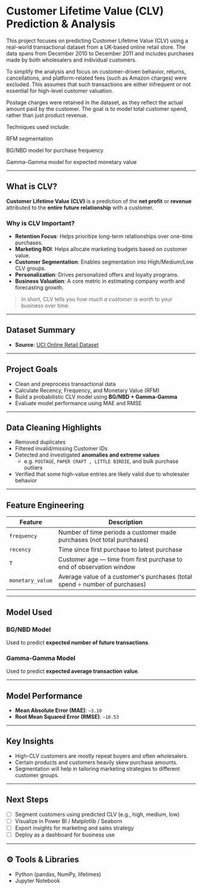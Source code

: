 #  Customer Lifetime Value (CLV) Prediction & Analysis

This project focuses on predicting Customer Lifetime Value (CLV) using a real-world transactional dataset from a UK-based online retail store. The data spans from December 2010 to December 2011 and includes purchases made by both wholesalers and individual customers.

To simplify the analysis and focus on customer-driven behavior, returns, cancellations, and platform-related fees (such as Amazon charges) were excluded. This assumes that such transactions are either infrequent or not essential for high-level customer valuation.

Postage charges were retained in the dataset, as they reflect the actual amount paid by the customer. The goal is to model total customer spend, rather than just product revenue.

Techniques used include:

RFM segmentation

BG/NBD model for purchase frequency

Gamma-Gamma model for expected monetary value

---

##  What is CLV?

**Customer Lifetime Value (CLV)** is a prediction of the **net profit** or **revenue** attributed to the **entire future relationship** with a customer.

###  Why is CLV Important?

- **Retention Focus**: Helps prioritize long-term relationships over one-time purchases.
- **Marketing ROI**: Helps allocate marketing budgets based on customer value.
- **Customer Segmentation**: Enables segmentation into High/Medium/Low CLV groups.
- **Personalization**: Drives personalized offers and loyalty programs.
- **Business Valuation**: A core metric in estimating company worth and forecasting growth.

> In short, CLV tells you *how much a customer is worth* to your business over time.

---

##  Dataset Summary

- **Source**: [UCI Online Retail Dataset](https://archive.ics.uci.edu/dataset/352/online+retail)

---

##  Project Goals

- Clean and preprocess transactional data
- Calculate Recency, Frequency, and Monetary Value (RFM)
- Build a probabilistic CLV model using **BG/NBD + Gamma-Gamma**
- Evaluate model performance using MAE and RMSE

---

##  Data Cleaning Highlights

- Removed duplicates
- Filtered invalid/missing Customer IDs
- Detected and investigated **anomalies and extreme values**
  - e.g. `POSTAGE`, `PAPER CRAFT , LITTLE BIRDIE`, and bulk purchase outliers
- Verified that some high-value entries are likely valid due to wholesaler behavior

---

##  Feature Engineering

| Feature         | Description                                                                 |
|-----------------|-----------------------------------------------------------------------------|
| `frequency`     | Number of time periods a customer made purchases (not total purchases)     |
| `recency`       | Time since first purchase to latest purchase                                |
| `T`             | Customer age — time from first purchase to end of observation window        |
| `monetary_value`| Average value of a customer's purchases (total spend ÷ number of purchases) |

---

##  Model Used

###  BG/NBD Model
Used to predict **expected number of future transactions**.

###  Gamma-Gamma Model
Used to predict **expected average transaction value**.

---

##  Model Performance

- **Mean Absolute Error (MAE)**: `~3.10`
- **Root Mean Squared Error (RMSE)**: `~10.53`

---

##  Key Insights

- High-CLV customers are mostly repeat buyers and often wholesalers.
- Certain products and customers heavily skew purchase amounts.
- Segmentation will help in tailoring marketing strategies to different customer groups.

---

##  Next Steps

- [ ] Segment customers using predicted CLV (e.g., high, medium, low)
- [ ] Visualize in Power BI / Matplotlib / Seaborn
- [ ] Export insights for marketing and sales strategy
- [ ] Deploy as a dashboard for business use

---

## ⚙ Tools & Libraries

- Python (pandas, NumPy, lifetimes)
- Jupyter Notebook



